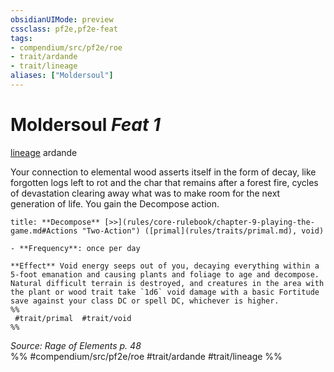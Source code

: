 ```yaml
---
obsidianUIMode: preview
cssclass: pf2e,pf2e-feat
tags:
- compendium/src/pf2e/roe
- trait/ardande
- trait/lineage
aliases: ["Moldersoul"]
---
```

# Moldersoul  *Feat 1*  
[lineage](rules/traits/lineage-apg.md "Lineage  Trait")  ardande  


Your connection to elemental wood asserts itself in the form of decay, like forgotten logs left to rot and the char that remains after a forest fire, cycles of devastation clearing away what was to make room for the next generation of life. You gain the Decompose action.

```ad-embed-ability
title: **Decompose** [>>](rules/core-rulebook/chapter-9-playing-the-game.md#Actions "Two-Action") ([primal](rules/traits/primal.md), void)

- **Frequency**: once per day

**Effect** Void energy seeps out of you, decaying everything within a 5-foot emanation and causing plants and foliage to age and decompose. Natural difficult terrain is destroyed, and creatures in the area with the plant or wood trait take `1d6` void damage with a basic Fortitude save against your class DC or spell DC, whichever is higher.  
%%
 #trait/primal  #trait/void 
%%
```

*Source: Rage of Elements p. 48*  
%% #compendium/src/pf2e/roe #trait/ardande #trait/lineage %%